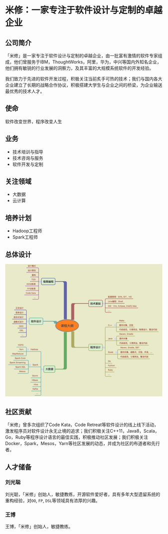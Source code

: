 # 米修：一家专注于软件设计与定制的卓越企业

## 公司简介

「米修」是一家专注于软件设计与定制的卓越企业，由一批富有激情的软件专家组成，他们曾服务于IBM，ThoughtWorks，阿里，华为，中兴等国内外知名企业，他们拥有敏锐的行业发展的洞察力，及其丰富的大规模系统软件的开发经验。

我们致力于先进的软件开发过程，积极关注当前炙手可热的技术；我们与国内各大企业建立了长期的战略合作协议，积极搭建大学生与企业之间的桥梁，为企业输送最优秀的技术人才。

## 使命

软件改变世界，程序改变人生

## 业务

- 技术培训与指导
- 技术咨询与服务
- 软件开发与定制

## 关注领域

- 大数据
- 云计算

## 培养计划

- Hadoop工程师
- Spark工程师

## 总体设计

![](media/14564591385471.jpg)

## 社区贡献

「米修」曾多次组织了Code Kata，Code Retreat等软件设计的线上线下活动，激发程序员对软件设计永无止境的追求；我们积极关注C++11，Java8，Scala，Go，Ruby等程序设计语言的最佳实践，积极推动社区发展；我们积极关注Docker，Spark，Mesos，Yarn等社区发展的动态，并成为社区的布道者和先行者。

## 人才储备

### 刘光聪

刘光聪，「米修」创始人，敏捷教练，开源软件爱好者，具有多年大型遗留系统的重构经验，对`OO`, `FP`, `DSL`等领域具有浓厚的兴趣。

### 王博

王博，「米修」创始人，敏捷教练。




